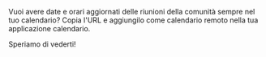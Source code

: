 Vuoi avere date e orari aggiornati delle riunioni della comunità sempre nel tuo calendario? Copia l'URL e aggiungilo come calendario remoto nella tua applicazione calendario.

Speriamo di vederti!
